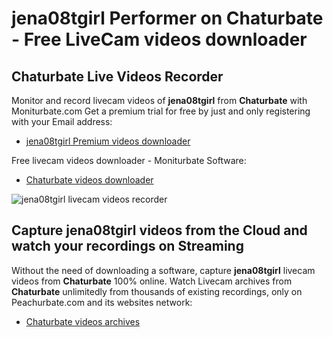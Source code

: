 # jena08tgirl Performer on Chaturbate - Free LiveCam videos downloader

## Chaturbate Live Videos Recorder

Monitor and record livecam videos of **jena08tgirl** from **Chaturbate** with Moniturbate.com
Get a premium trial for free by just and only registering with your Email address:
* [jena08tgirl Premium videos downloader](https://moniturbate.com/request-demo-licence-key.html)

Free livecam videos downloader - Moniturbate Software:
* [Chaturbate videos downloader](https://moniturbate.com/moniturbate-download-software.html)

![jena08tgirl livecam videos recorder](https://peachurnet.com/templates/moniturbate-software.png)


## Capture jena08tgirl videos from the Cloud and watch your recordings on Streaming

Without the need of downloading a software, capture **jena08tgirl** livecam videos from **Chaturbate** 100% online.
Watch Livecam archives from **Chaturbate** unlimitedly from thousands of existing recordings, only on Peachurbate.com and its websites network:
* [Chaturbate videos archives](https://peachurnet.com/)